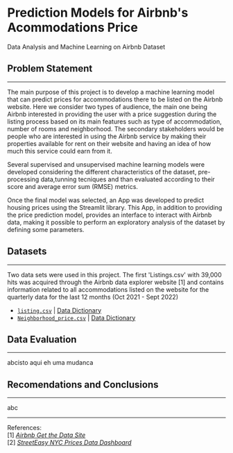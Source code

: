 # Prediction Models for Airbnb's Acommodations Price
Data Analysis and Machine Learning on Airbnb Dataset

## Problem Statement
-----
The main purpose of this project is to develop a machine learning model that can predict prices for accommodations there to be listed on the Airbnb website.  Here we consider two types of audience, the main one being Airbnb interested in providing the user with a price suggestion during the listing process based on its main features such as type of accommodation, number of rooms and neighborhood. The secondary stakeholders would be people who are interested in using the Airbnb service by making their properties available for rent on their website and having an idea of how much this service could earn from it.

Several supervised and unsupervised machine learning models were developed considering the different characteristics of the dataset, pre-processing data,tunning tecniques and than evaluated according to their score and average error sum (RMSE) metrics.

Once the final model was selected, an App was developed to predict housing prices using the Streamlit library. This App, in addition to providing the price prediction model, provides an interface to interact with Airbnb data, making it possible to perform an exploratory analysis of the dataset by defining some parameters.

## Datasets 
----
Two data sets were used in this project. The first 'Listings.csv' with 39,000 hits was acquired through the Airbnb data explorer website [1] and contains information related to all accommodations listed on the website for the quarterly data for the last 12 months (Oct 2021 - Sept 2022)

* [`listing.csv`](http://data.insideairbnb.com/united-states/ny/new-york-city/2022-09-07/data/listings.csv.gz) | [Data Dictionary](/data/dictionary.txt)
* [`Neighborhood_price.csv`](http://data.insideairbnb.com/united-states/ny/new-york-city/2022-09-07/data/listings.csv.gz) | [Data Dictionary](/data/dictionary_price.txt)

## Data Evaluation
-----
abcisto aqui eh uma mudanca


##  Recomendations and Conclusions
---
abc

---
References: \
[1] [*Airbnb Get the Data Site*](http://insideairbnb.com/get-the-data/) \
[2] [*StreetEasy NYC Prices Data Dashboard*](https://streeteasy.com/blog/data-dashboard/)